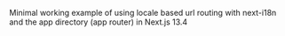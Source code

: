 Minimal working example of using locale based url routing with next-i18n and the app directory (app router) in Next.js 13.4
